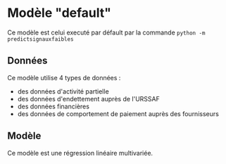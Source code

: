 # Modèle "default"

Ce modèle est celui executé par défault par la commande `python -m predictsignauxfaibles`

## Données

Ce modèle utilise 4 types de données :
- des données d'activité partielle
- des données d'endettement auprès de l'URSSAF
- des données financières
- des données de comportement de paiement auprès des fournisseurs

## Modèle

Ce modèle est une régression linéaire multivariée.

